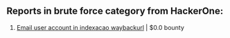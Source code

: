 ## Reports in brute force category from HackerOne:
1. [Email  user account in indexacao waybackurl](https://hackerone.com/reports/1880929) | $0.0 bounty